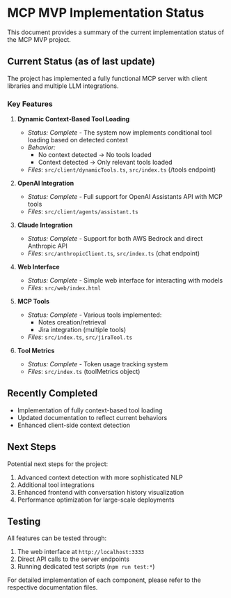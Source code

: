 # MCP MVP Implementation Status

This document provides a summary of the current implementation status of the MCP MVP project.

## Current Status (as of last update)

The project has implemented a fully functional MCP server with client libraries and multiple LLM integrations.

### Key Features

1. **Dynamic Context-Based Tool Loading**
   - *Status: Complete* - The system now implements conditional tool loading based on detected context
   - *Behavior:* 
     - No context detected → No tools loaded
     - Context detected → Only relevant tools loaded
   - *Files*: `src/client/dynamicTools.ts`, `src/index.ts` (/tools endpoint)

2. **OpenAI Integration**
   - *Status: Complete* - Full support for OpenAI Assistants API with MCP tools
   - *Files*: `src/client/agents/assistant.ts`

3. **Claude Integration**
   - *Status: Complete* - Support for both AWS Bedrock and direct Anthropic API
   - *Files*: `src/anthropicClient.ts`, `src/index.ts` (chat endpoint)

4. **Web Interface**
   - *Status: Complete* - Simple web interface for interacting with models
   - *Files*: `src/web/index.html`

5. **MCP Tools**
   - *Status: Complete* - Various tools implemented:
     - Notes creation/retrieval
     - Jira integration (multiple tools)
   - *Files*: `src/index.ts`, `src/jiraTool.ts`

6. **Tool Metrics**
   - *Status: Complete* - Token usage tracking system
   - *Files*: `src/index.ts` (toolMetrics object)

## Recently Completed

- Implementation of fully context-based tool loading
- Updated documentation to reflect current behaviors
- Enhanced client-side context detection

## Next Steps

Potential next steps for the project:

1. Advanced context detection with more sophisticated NLP
2. Additional tool integrations
3. Enhanced frontend with conversation history visualization
4. Performance optimization for large-scale deployments

## Testing

All features can be tested through:

1. The web interface at `http://localhost:3333`
2. Direct API calls to the server endpoints
3. Running dedicated test scripts (`npm run test:*`)

For detailed implementation of each component, please refer to the respective documentation files. 
